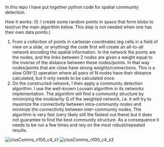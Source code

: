 In this repo I have put together python code for spatial community detection.

How it works:
(0. I create some random points in space that form blobs to test/run the main algorithm below. This step is not needed when one has their own data points.)
1. From a collection of points in cartesian coordinates (eg cells in a field of view on a slide, or anything) the code first will create an all-to-all network encoding the spatial information. In the network the points are the nodes, and the links between 2 nodes are given a weight equal to the inverse of the distance between these nodes/points. In that way nodes/points that are close have strong weights/connections. This is a slow O(N^2) operation where all pairs of N nodes have their distance calculated, but it only needs to be calculated once.
2. On the constructed network, I then apply a community detection algorithm. I use the well-known Louvain algorithm in its networkx implementation. The algorithm will find a community structure by minimizing the modularity Q of the weighted network, i.e. it will try to maximize the connectivity between intra-community nodes and minimize the connectivity between inter-community nodes. The algorithm is very fast (very likely still the fastest out there) but it does not guarantee to find the best community structure. As a consequence it needs to be run a few times and rely on the most robust/repeated results.


![clusComms_n100_c4_s1](https://github.com/geotsek/spatialcommunities/assets/23267480/9c009bb6-7d92-494d-872a-1e9365aba187)
![clusComms_n100_c4_s3](https://github.com/geotsek/spatialcommunities/assets/23267480/a400851b-9dd8-4f78-8b19-254b76f24038)

